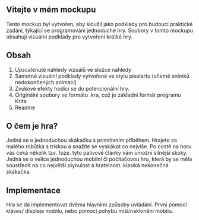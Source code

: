 ## Vítejte v mém mockupu
Tento mockup byl vytvořen, aby sloužil jako podklady pro budoucí praktické zadání, týkající se programování jednoduché hry.
Soubory v tomto mockupu obsahují vizuální podklady pro vytvoření krátké hry.


## Obsah

1. Upscalenuté náhledy vizuálů ve složce náhledy
2. Samotné vizuální podklady vytvořené ve stylu pixelartu (včetně snímků nedokončených animací)
3. Zvukové efekty hodící se do potencionální hry.
4. Originální soubory ve formátu .kra, což je základní formát programu Krita
5. Readme
   
## O čem je hra?
Jedná se o jednoduchou skákačku s primitivním příběhem. 
Hrajete za malého robůtka s triskou a snažíte se vyskákat co nejvíše. Po costě na horu vás čeká několik tzv. fuze. tyto palivové články vám umožní silnější skoky. Jedná se o velice jednoduchou mobilní či počítačovou hru, která by se měla soustředit na co největší plynulost a hratelnost. klasiká nekonečná skákačka.

## Implementace

Hra se dá implementovat dvěma hlavními způsoby uvládání. První pomocí kláves/ displeje mobilu, nebo pomocí pohybu miši/naklonění mobilu.

